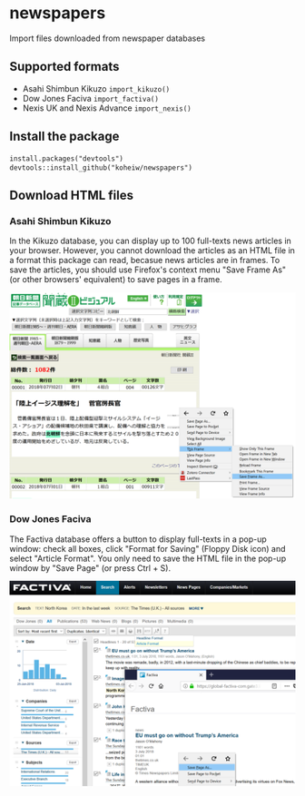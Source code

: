 # newspapers

Import files downloaded from newspaper databases

## Supported formats

- Asahi Shimbun Kikuzo `import_kikuzo()`
- Dow Jones Faciva `import_factiva()`
- Nexis UK and Nexis Advance `import_nexis()`

## Install the package

```
install.packages("devtools")
devtools::install_github("koheiw/newspapers")
```
## Download HTML files

### Asahi Shimbun Kikuzo

In the Kikuzo database, you can display up to 100 full-texts news articles in your browser. However, you cannot download the articles as an HTML file in a format this package can read, becasue news articles are in frames. To save the articles, you should use Firefox's context menu "Save Frame As" (or other browsers' equivalent) to save pages in a frame.

![](images/kikuzo.png)

### Dow Jones Faciva

The Factiva database offers a button to display full-texts in a pop-up window: check all boxes, click "Format for Saving" (Floppy Disk icon) and select "Article Format". You only need to save the HTML file in the pop-up window by "Save Page" (or press Ctrl + S).

![](images/factiva.png)
